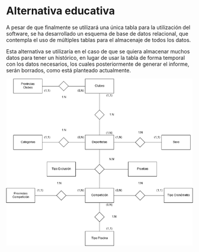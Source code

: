 # Alternativa educativa

A pesar de que finalmente se utilizará una única tabla para la utilización del software, se ha desarrollado un esquema de base de datos relacional, que contempla el uso de múltiples tablas para el almacenaje de todos los datos.

Esta alternativa se utilizaría en el caso de que se quiera almacenar muchos datos para tener un histórico, en lugar de usar la tabla de forma temporal con los datos necesarios, los cuales posteriormente de generar el informe, serán borrados, como está planteado actualmente.

![](ER.png)